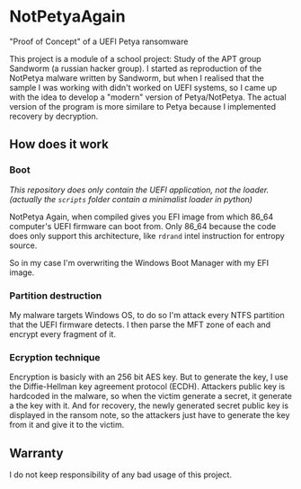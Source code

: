 # NotPetyaAgain
"Proof of Concept" of a UEFI Petya ransomware 

This project is a module of a school project: Study of the APT group Sandworm (a russian hacker group). I started as reproduction of the NotPetya malware written by Sandworm, but when I realised that the sample I was working with didn't worked on UEFI systems, so I came up with the idea to develop a "modern" version of Petya/NotPetya.
The actual version of the program is more similare to Petya because I implemented recovery by decryption.

## How does it work

### Boot
*This repository does only contain the UEFI application, not the loader. (actually the `scripts` folder contain a minimalist loader in python)*

NotPetya Again, when compiled gives you EFI image from which 86_64 computer's UEFI firmware can boot from. Only 86_64 because the code does only support this architecture, like `rdrand` intel instruction for entropy source.

So in my case I'm overwriting the Windows Boot Manager with my EFI image.

### Partition destruction

My malware targets Windows OS, to do so I'm attack every NTFS partition that the UEFI firmware detects.
I then parse the MFT zone of each and encrypt every fragment of it.

### Ecryption technique

Encryption is basicly with an 256 bit AES key. But to generate the key, I use the Diffie-Hellman key agreement protocol (ECDH).
Attackers public key is hardcoded in the malware, so when the victim generate a secret, it generate a the key with it. And for recovery, the newly generated secret public key is displayed in the ransom note, so the attackers just have to generate the key from it and give it to the victim.

## Warranty

I do not keep responsibility of any bad usage of this project.

